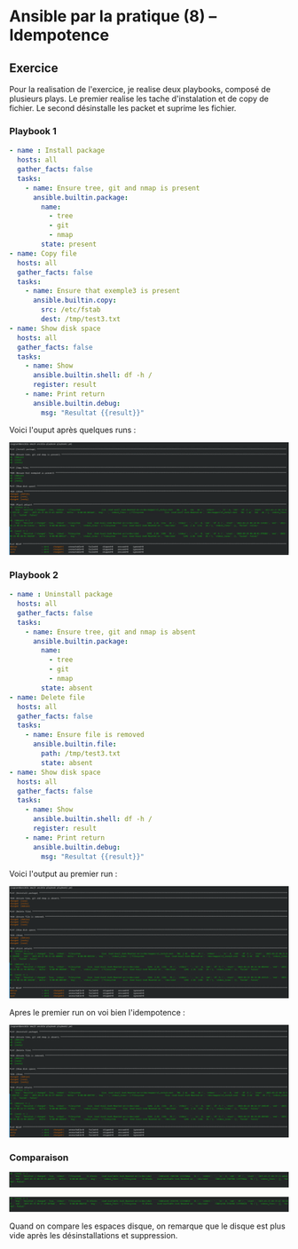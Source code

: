 # Ansible par la pratique (8) – Idempotence

## Exercice

Pour la realisation de l'exercice, je realise deux playbooks, composé de plusieurs plays. Le premier realise les tache d'instalation et de copy de fichier. Le second désinstalle les packet et suprime les fichier.

### Playbook 1

```yaml
- name : Install package
  hosts: all
  gather_facts: false
  tasks:
    - name: Ensure tree, git and nmap is present
      ansible.builtin.package:
        name:
          - tree
          - git
          - nmap
        state: present
- name: Copy file
  hosts: all
  gather_facts: false
  tasks:
    - name: Ensure that exemple3 is present
      ansible.builtin.copy:
        src: /etc/fstab
        dest: /tmp/test3.txt
- name: Show disk space
  hosts: all
  gather_facts: false
  tasks:
    - name: Show 
      ansible.builtin.shell: df -h /
      register: result
    - name: Print return
      ansible.builtin.debug:
        msg: "Resultat {{result}}"
```

Voici l'ouput après quelques runs :

![img](./img/Screenshot_20250325_093041.png)

### Playbook 2

```yaml
- name : Uninstall package
  hosts: all
  gather_facts: false
  tasks:
    - name: Ensure tree, git and nmap is absent
      ansible.builtin.package:
        name:
          - tree
          - git
          - nmap
        state: absent
- name: Delete file
  hosts: all
  gather_facts: false
  tasks:
    - name: Ensure file is removed
      ansible.builtin.file:
        path: /tmp/test3.txt
        state: absent
- name: Show disk space
  hosts: all
  gather_facts: false
  tasks:
    - name: Show 
      ansible.builtin.shell: df -h /
      register: result
    - name: Print return
      ansible.builtin.debug:
        msg: "Resultat {{result}}"
```

Voici l'output au premier run :

![img](./img/Screenshot_20250325_093224.png)

Apres le premier run on voi bien l'idempotence :

![img](./img/Screenshot_20250325_093318.png)

### Comparaison

![img](./img/Screenshot_20250325_093605.png)

![img](./img/Screenshot_20250325_093616.png)

Quand on compare les espaces disque, on remarque que le disque est plus vide après les désinstallations et suppression.
